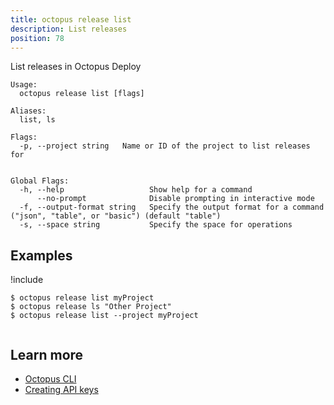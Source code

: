```yaml
---
title: octopus release list
description: List releases
position: 78
---
```


List releases in Octopus Deploy


```text
Usage:
  octopus release list [flags]

Aliases:
  list, ls

Flags:
  -p, --project string   Name or ID of the project to list releases for


Global Flags:
  -h, --help                   Show help for a command
      --no-prompt              Disable prompting in interactive mode
  -f, --output-format string   Specify the output format for a command ("json", "table", or "basic") (default "table")
  -s, --space string           Specify the space for operations

```

## Examples

!include <samples-instance>


```text
$ octopus release list myProject
$ octopus release ls "Other Project"
$ octopus release list --project myProject


```

## Learn more

- [Octopus CLI](/docs/octopus-rest-api/cli/index.md)
- [Creating API keys](/docs/octopus-rest-api/how-to-create-an-api-key.md)